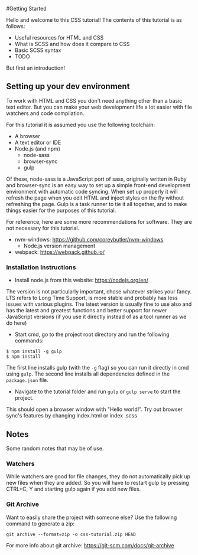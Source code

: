 #Getting Started

Hello and welcome to this CSS tutorial! The contents of this tutorial is as follows:

* Useful resources for HTML and CSS
* What is SCSS and how does it compare to CSS
* Basic SCSS syntax
* TODO


But first an introduction!

## Setting up your dev environment

To work with HTML and CSS you don't need anything other than a basic text editor. But you can make your web 
development life a lot easier with file watchers and code compilation.

For this tutorial it is assumed you use the following toolchain:

* A browser
* A text editor or IDE
* Node.js (and npm)
    * node-sass
    * browser-sync
    * gulp
    
Of these, node-sass is a JavaScript port of sass, originally written in Ruby and browser-sync is an easy way to set 
up a simple front-end development environment with automatic code syncing. When set up properly it will refresh the 
page when you edit HTML and inject styles on the fly without refreshing the page. Gulp is a task runner to tie it all
 together, and to make things easier for the purposes of this tutorial.

For reference, here are some more recommendations for software. They are not necessary for this tutorial.

* nvm-windows: https://github.com/coreybutler/nvm-windows
    * Node.js version management
* webpack: https://webpack.github.io/

### Installation Instructions

* Install node.js from this website: https://nodejs.org/en/

The version is not particularly important, chose whatever strikes your fancy. LTS refers to Long Time Support, is
more stable and probably has less issues with various plugins. The latest version is usually fine to use also and 
has the latest and greatest functions and better support for newer JavaScript versions (if you use it directly 
instead of as a tool runner as we do here)

* Start cmd, go to the project root directory and run the following commands:
```
$ npm install -g gulp
$ npm install
```

The first line installs gulp (with the ```-g``` flag) so you can run it directly in cmd using ```gulp```. The second 
line installs all dependencies defined in the ```package.json``` file.

* Navigate to the tutorial folder and run ```gulp``` or ```gulp serve``` to start the project.

This should open a browser window with "Hello world!". Try out browser sync's features by changing index.html or index
.scss

## Notes

Some random notes that may be of use.

### Watchers

While watchers are good for file changes, they do not automatically pick up new files when they are added. So you 
will have to restart gulp by pressing CTRL+C, Y and starting gulp again if you add new files.

### Git Archive
Want to easily share the project with someone else? Use the following command to generate a zip:
```
git archive --format=zip -o css-tutorial.zip HEAD
```

For more info about git archive: https://git-scm.com/docs/git-archive